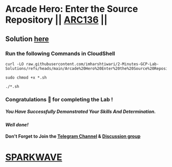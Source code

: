 # Arcade Hero: Enter the Source Repository || [ARC136](https://www.cloudskillsboost.google/focuses/85630?parent=catalog) ||

## Solution [here](https://youtu.be/OAISVEjQZ8M)

### Run the following Commands in CloudShell

```
curl -LO raw.githubusercontent.com/imharshtiwari/2-Minutes-GCP-Lab-Solutions/refs/heads/main/Arcade%20Hero%20Enter%20the%20Source%20Repository/arc136.sh

sudo chmod +x *.sh

./*.sh
```

### Congratulations 🎉 for completing the Lab !

##### *You Have Successfully Demonstrated Your Skills And Determination.*

#### *Well done!*

#### Don't Forget to Join the [Telegram Channel](https://t.me/sparkwave.01) & [Discussion group](https://t.me/sparkwave.01chats)

# [SPARKWAVE](https://www.youtube.com/@sparkwave.01)
